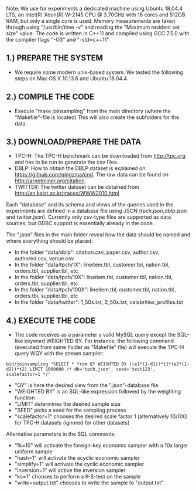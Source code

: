 Note: We use for experiments a dedicated machine using Ubuntu 18.04.4 LTS, an Intel(R) Xeon(R) W-2145 CPU @ 3.70GHz with 16 cores and 512GB RAM, but only a single core is used. Memory measurements are taken through using "/usr/bin/time -v" and reading the "Maximum resident set size" value. The code is written in C++11 and compiled using GCC 7.5.0 with the compiler flags "-O3" and "-std=c++11".

## 1.) PREPARE THE SYSTEM

- We require some modern unix-based system. We tested the following steps on Mac OS X 10.13.6 and Ubuntu 18.04.4.

## 2.) COMPILE THE CODE

- Execute "make joinsampling" from the main directory (where the "Makefile"-file is located)
This will also create the subfolders for the data.

## 3.) DOWNLOAD/PREPARE THE DATA

- TPC-H: The TPC-H benchmark can be downloaded from http://tpc.org and has to be run to generate the csv files.
- DBLP: How to obtain the DBLP dataset is explained on https://github.com/qingzma/cnd. The raw data can be found on http://arnetminer.org/citation.
- TWITTER: The twitter dataset can be obtained from http://an.kaist.ac.kr/traces/WWW2010.html

Each "database" and its schema and views of the queries used in the experiments are defined in a database file using JSON (tpch.json,dblp.json and twitter.json). Currently only csv-type files are supported as data sources, but ODBC support is essentially already in the code.

The ".json" files in the main folder reveal how the data should be named and where everything should be placed:

- In the folder "data/dblp": citation.csv, paper.csv, author.csv, authored.csv, venue.csv
- In the folder "data/tpch/1X": lineitem.tbl, customer.tbl, nation.tbl, orders.tbl,  supplier.tbl, etc
- In the folder "data/tpch/10X": lineitem.tbl, customer.tbl, nation.tbl, orders.tbl,  supplier.tbl, etc
- In the folder "data/tpch/100X": lineitem.tbl, customer.tbl, nation.tbl, orders.tbl,  supplier.tbl, etc
- In the folder "data/twitter": 1_50x.txt, 2_50x.txt, celebrities_profiles.txt

## 4.) EXECUTE THE CODE

- The code receives as a parameter a valid MySQL query except the SQL-like keyword WEIGHTED BY. For instance, the following command (executed from same Folder as "Makefile" file) will execute the TPC-H query WQY with the stream sampler:
```
bin/joinsampling "SELECT * from QY WEIGHTED BY ((e1*(1-d1))*t1*(e2*(1-d2))*t2) LIMIT 1000000 /* db='tpch.json', seed='test123', scalefactor=1 */"
```
- "QY" is here the desired view from the ".json"-database file
- "WEIGHTED BY" is an SQL-like expression followed by the weighting function
- "LIMIT" determines the desired sample size
- "SEED" picks a seed for the sampling process
- "scalefactor=1" chooses the desired scale factor 1 (alternatively 10/100) for TPC-H datasets (ignored for other datasets)

Alternative parameters in the SQL comments:

- "fk=10" will activate the foreign-key economic sampler with a 10x larger uniform sample
- "hash=1" will activate the acyclic economic sampler
- "simplify=1" will activate the cyclic economic sampler
- "inversion=1" will active the inversion sampler
- "ks=1" chooses to perform a K-S-test on the sample
- "write=output.txt" chooses to write the sample to "output.txt"
